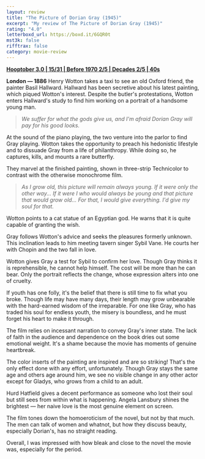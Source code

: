 ```yaml
---
layout: review
title: "The Picture of Dorian Gray (1945)"
excerpt: "My review of The Picture of Dorian Gray (1945)"
rating: "4.0"
letterboxd_url: https://boxd.it/6GQR0t
mst3k: false
rifftrax: false
category: movie-review
---
```


<b><a href="https://boxd.it/pRNoI/detail" target="_blank" rel="noopener">Hooptober 3.0 | 15/31 | Before 1970 2/5 | Decades 2/5 | 40s</a></b>

<b>London — 1886</b>
Henry Wotton takes a taxi to see an old Oxford friend, the painter Basil Hallward. Hallward has been secretive about his latest painting, which piqued Wotton's interest. Despite the butler's protestations, Wotton enters Hallward's study to find him working on a portrait of a handsome young man.

<blockquote><i>We suffer for what the gods give us, and I'm afraid Dorian Gray will pay for his good looks.</i></blockquote>At the sound of the piano playing, the two venture into the parlor to find Gray playing. Wotton takes the opportunity to preach his hedonistic lifestyle and to dissuade Gray from a life of philanthropy. While doing so, he captures, kills, and mounts a rare butterfly.

They marvel at the finished painting, shown in three-strip Technicolor to contrast with the otherwise monochrome film.

<blockquote><i>As I grow old, this picture will remain always young. If it were only the other way... If it were I who would always be young and that picture that would grow old... For that, I would give everything. I'd give my soul for that.</i></blockquote>Wotton points to a cat statue of an Egyptian god. He warns that it is quite capable of granting the wish.

Gray follows Wotton's advice and seeks the pleasures formerly unknown. This inclination leads to him meeting tavern singer Sybil Vane. He courts her with Chopin and the two fall in love.

Wotton gives Gray a test for Sybil to confirm her love. Though Gray thinks it is reprehensible, he cannot help himself. The cost will be more than he can bear. Only the portrait reflects the change, whose expression alters into one of cruelty.

If youth has one folly, it's the belief that there is still time to fix what you broke. Though life may have many days, their length may grow unbearable with the hard-earned wisdom of the irreparable. For one like Gray, who has traded his soul for endless youth, the misery is boundless, and he must forget his heart to make it through.

The film relies on incessant narration to convey Gray's inner state. The lack of faith in the audience and dependence on the book dries out some emotional weight. It's a shame because the movie has moments of genuine heartbreak.

The color inserts of the painting are inspired and are so striking! That's the only effect done with any effort, unfortunately. Though Gray stays the same age and others age around him, we see no visible change in any other actor except for Gladys, who grows from a child to an adult.

Hurd Hatfield gives a decent performance as someone who lost their soul but still sees from within what is happening. Angela Lansbury shines the brightest — her naive love is the most genuine element on screen.

The film tones down the homoeroticism of the novel, but not by that much. The men can talk of women and whatnot, but how they discuss beauty, especially Dorian's, has no straight reading.

Overall, I was impressed with how bleak and close to the novel the movie was, especially for the period.

